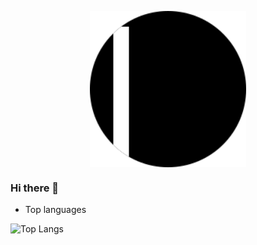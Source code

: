 <p align="center">
  <img align="center" src="https://raw.githubusercontent.com/nandazman/nandazman/00d53ee87d82ad0e03db4db7b52858d1eaf5d573/icon.svg" width=250 height=250>
</p>

### Hi there 👋


<!--
**nandazman/nandazman** is a ✨ _special_ ✨ repository because its `README.md` (this file) appears on your GitHub profile.

Here are some ideas to get you started:

- 🔭 I’m currently working on ...
- 🌱 I’m currently learning ...
- 👯 I’m looking to collaborate on ...
- 🤔 I’m looking for help with ...
- 💬 Ask me about ...
- 📫 How to reach me: ...
- 😄 Pronouns: ...
- ⚡ Fun fact: ...
-->

-   Top languages

![Top Langs](https://github-readme-stats.vercel.app/api/top-langs/?username=nandazman)
